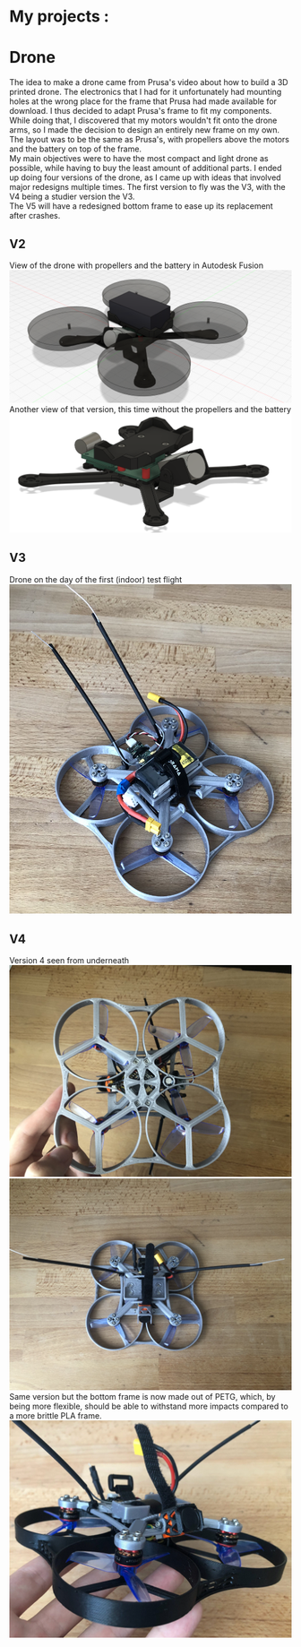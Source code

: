 # My projects :

# Drone
The idea to make a drone came from Prusa's video about how to build a 3D printed drone. The electronics that I had for it unfortunately had mounting holes at the wrong place for the frame that Prusa had made available for download. I thus decided to adapt Prusa's frame to fit my components. While doing that, I discovered that my motors wouldn't fit onto the drone arms, so I made the decision to design an entirely new frame on my own. The layout was to be the same as Prusa's, with propellers above the motors and the battery on top of the frame.\
My main objectives were to have the most compact and light drone as possible, while having to buy the least amount of additional parts. I ended up doing four versions of the drone, as I came up with ideas that involved major redesigns multiple times. The first version to fly was the V3, with the V4 being a studier version the V3.\
The V5 will have a redesigned bottom frame to ease up its replacement after crashes.
## V2
View of the drone with propellers and the battery in Autodesk Fusion
![Alt text](docs/assets/V1_Perspective.png)
Another view of that version, this time without the propellers and the battery
![Alt text](docs/assets/V1_Right_edge.png)

## V3 
Drone on the day of the first (indoor) test flight
![Alt text](docs/assets/V4_4.jpg)

## V4
Version 4 seen from underneath
![Alt text](docs/assets/V4_5.jpg)
![Alt text](docs/assets/V4_7.jpg)
Same version but the bottom frame is now made out of PETG, which, by being more flexible, should be able to withstand more impacts compared to a more brittle PLA frame.
![Alt text](docs/assets/V4_8.jpg)

